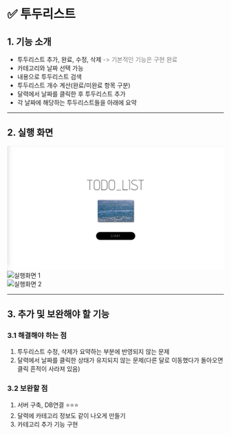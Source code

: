 # ✅ 투두리스트

## 1. 기능 소개
- 투두리스트 추가, 완료, 수정, 삭제 <span style='color: gray'>-> 기본적인 기능은 구현 완료</span>
- 카테고리와 날짜 선택 가능
- 내용으로 투두리스트 검색
- 투두리스트 개수 계산(완료/미완료 항목 구분)
- 달력에서 날짜를 클릭한 후 투두리스트 추가
- 각 날짜에 해당하는 투두리스트들을 아래에 요약

<hr>

## 2. 실행 화면
![랜딩페이지](./img/landing_page.png)<br>
![실행화면 1](./img/main_page_1.png)<br>
![실행화면 2](./img/main_page_2.png)<br>

<hr>

## 3. 추가 및 보완해야 할 기능
### 3.1 해결해야 하는 점
1. 투두리스트 수정, 삭제가 요약하는 부분에 반영되지 않는 문제
2. 달력에서 날짜를 클릭한 상태가 유지되지 않는 문제(다른 달로 이동했다가 돌아오면 클릭 흔적이 사라져 있음)<br>

### 3.2 보완할 점
1. 서버 구축, DB연결 ⭐⭐⭐
2. 달력에 카테고리 정보도 같이 나오게 만들기
3. 카테고리 추가 기능 구현

